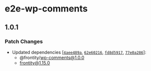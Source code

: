 # e2e-wp-comments

## 1.0.1
### Patch Changes

- Updated dependencies [[`4aee489a`](https://github.com/frontity/frontity/commit/4aee489a313b4c44fa7f2430b028fbcc1318b7e6), [`62e60216`](https://github.com/frontity/frontity/commit/62e60216198111626d82566507f7f208323ffeee), [`fd8d5917`](https://github.com/frontity/frontity/commit/fd8d5917adc4538c91b98c505d6a1be2afc533b3), [`77e0a286`](https://github.com/frontity/frontity/commit/77e0a286ceb8274efb6a473c01c8f60d78b70225)]:
  - @frontity/wp-comments@1.0.0
  - frontity@1.15.0
